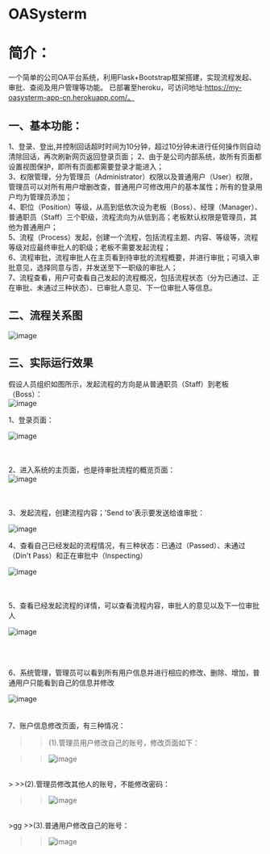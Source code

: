 # OASysterm
# 简介：  
一个简单的公司OA平台系统，利用Flask+Bootstrap框架搭建，实现流程发起、审批、查阅及用户管理等功能。 已部署至heroku，可访问地址:https://my-oasysterm-app-cn.herokuapp.com/。


## 一、基本功能：  

1、登录、登出,并控制回话超时时间为10分钟，超过10分钟未进行任何操作则自动清除回话，再次刷新网页返回登录页面；
2、由于是公司内部系统，故所有页面都设置视图保护，即所有页面都需要登录才能进入；  
3、权限管理，分为管理员（Administrator）权限以及普通用户（User）权限，管理员可以对所有用户增删改查，普通用户可修改用户的基本属性；所有的登录用户均为管理员添加；    
4、职位（Position）等级，从高到低依次设为老板（Boss）、经理（Manager）、普通职员（Staff）三个职级，流程流向为从低到高；老板默认权限是管理员，其他为普通用户；  
5、流程（Process）发起，创建一个流程，包括流程主题、内容、等级等，流程等级对应最终审批人的职级；老板不需要发起流程；  
6、流程审批，流程审批人在主页看到待审批的流程概要，并进行审批；可填入审批意见，选择同意与否，并发送至下一职级的审批人；  
7、流程查看，用户可查看自己发起的流程概况，包括流程状态（分为已通过、正在审批、未通过三种状态）、已审批人意见、下一位审批人等信息。   

## 二、流程关系图  
![image](https://github.com/venthent/OASysterm/raw/master/imgs/OA流程图.jpg)

## 三、实际运行效果
假设人员组织如图所示，发起流程的方向是从普通职员（Staff）到老板（Boss）：  
![image](https://github.com/venthent/OASysterm/raw/master/imgs/人员组织图.jpg)


1、登录页面：  

![image](https://github.com/venthent/OASysterm/raw/master/imgs/login-page.jpg)    
<br />
<br />

    
2、进入系统的主页面，也是待审批流程的概览页面：  
![image](https://github.com/venthent/OASysterm/raw/master/imgs/index-page.jpg)  
<br />
<br />


3、发起流程，创建流程内容；'Send to'表示要发送给谁审批：   

![image](https://github.com/venthent/OASysterm/raw/master/imgs/start-process.jpg)  


4、查看自己已经发起的流程情况，有三种状态：已通过（Passed）、未通过（Din't Pass）和正在审批中（Inspecting）  

![image](https://github.com/venthent/OASysterm/raw/master/imgs/process-list.jpg)  
<br />
<br />


5、查看已经发起流程的详情，可以查看流程内容，审批人的意见以及下一位审批人    

![image](https://github.com/venthent/OASysterm/raw/master/imgs/detail-of-myprocess.jpg) 

<br />
<br />

6、系统管理，管理员可以看到所有用户信息并进行相应的修改、删除、增加，普通用户只能看到自己的信息并修改  

![image](https://github.com/venthent/OASysterm/raw/master/imgs/account-manage-page.jpg)    
<br />
<br />
7、账户信息修改页面，有三种情况：
>
>>(1).管理员用户修改自己的账号，修改页面如下：  

>>![image](https://github.com/venthent/OASysterm/raw/master/imgs/edit-account-page.jpg)  

<br />
>
>>(2).管理员修改其他人的账号，不能修改密码：  

>>![image](https://github.com/venthent/OASysterm/raw/master/imgs/edit-account-page2.jpg)  
<br />
>gg
>>(3).普通用户修改自己的账号：  

>>![image](https://github.com/venthent/OASysterm/raw/master/imgs/edit-account-page3.jpg)

